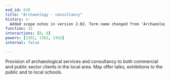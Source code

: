 ```yaml
---
esd_id: 618
title: "Archaeology - consultancy"
history: >-
  Added scope notes in version 2.02. Term name changed from 'Archaeological consultancy' to 'Archaeology - consultancy' in version 3.00.
function: 32
interactions: [0, 8]
powers: [1362, 1362, 1362]
internal: false

---
```


Provision of archaeological services and consultancy to both commercial and public sector clients in the local area.  May offer talks, exhibitions to the public and to local schools.

